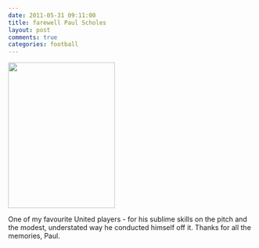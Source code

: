```yaml
---
date: 2011-05-31 09:11:00
title: farewell Paul Scholes
layout: post
comments: true
categories: football
---
```

<a href="https://picasaweb.google.com/lh/photo/RD2bDI-AOBjwHYPgXVHS1w?feat=embedwebsite"><img src="https://lh5.googleusercontent.com/-queZ1d_BoUs/TeSv7gEeUII/AAAAAAAABvE/7vhA7va4eyA/s800/Paul-Scholes-Manchester-United-Barcelona-Cham_2602915.jpg"
height="298" width="218"></a>

One of my favourite United players - for his sublime skills on the
pitch and the modest, understated way he conducted himself off
it. Thanks for all the memories, Paul.
